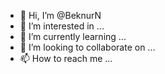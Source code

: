 - 👋 Hi, I’m @BeknurN
- 👀 I’m interested in ...
- 🌱 I’m currently learning ...
- 💞️ I’m looking to collaborate on ...
- 📫 How to reach me ...

<!---
BeknurN/BeknurN is a ✨ special ✨ repository because its `README.md` (this file) appears on your GitHub profile.
You can click the Preview link to take a look at your changes.
--->
